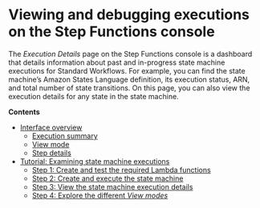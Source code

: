 # Viewing and debugging executions on the Step Functions console<a name="concepts-sm-exec-details-ui"></a>

The *Execution Details* page on the Step Functions console is a dashboard that details information about past and in\-progress state machine executions for Standard Workflows\. For example, you can find the state machine’s Amazon States Language definition, its execution status, ARN, and total number of state transitions\. On this page, you can also view the execution details for any state in the state machine\. 

**Contents**
+ [Interface overview](exec-details-interface-overview.md)
  + [Execution summary](exec-details-interface-overview.md#exec-details-intf-exec-summ)
  + [View mode](exec-details-interface-overview.md#exec-details-intf-sm-wf-view)
  + [Step details](exec-details-interface-overview.md#exec-details-intf-step-details)
+ [Tutorial: Examining state machine executions](debug-sm-exec-using-ui.md)
  + [Step 1: Create and test the required Lambda functions](debug-sm-exec-using-ui.md#step-create-all-lambda-functions)
  + [Step 2: Create and execute the state machine](debug-sm-exec-using-ui.md#step-create-exec-sm)
  + [Step 3: View the state machine execution details](debug-sm-exec-using-ui.md#view-sm-exec-details)
  + [Step 4: Explore the different *View modes*](debug-sm-exec-using-ui.md#sm-exec-details-exp-view-modes)